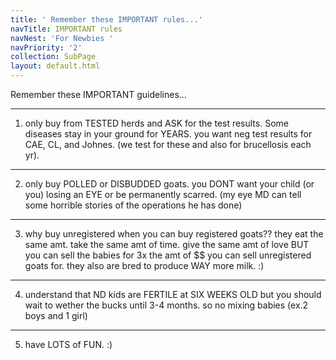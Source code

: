 ```yaml
---
title: ' Remember these IMPORTANT rules...'
navTitle: IMPORTANT rules
navNest: 'For Newbies '
navPriority: '2'
collection: SubPage
layout: default.html
---
```



 Remember these IMPORTANT guidelines...

<hr>

1) only buy from TESTED herds and ASK for the test results. Some diseases stay in your ground for YEARS. you want neg test results for CAE, CL, and Johnes. (we test for these and also for brucellosis each yr). 

<hr>

2) only buy POLLED or DISBUDDED goats. you DONT want your child (or you) losing an EYE or be permanently scarred. (my eye MD can tell some horrible stories of the operations he has done) 

<hr>

3) why buy unregistered when you can buy registered goats?? they eat the same amt. take the same amt of time. give the same amt of love BUT you can sell the babies for 3x the amt of $$ you can sell unregistered goats for. they also are bred to produce WAY more milk. :) 

<hr>

4) understand that ND kids are FERTILE at SIX WEEKS OLD but you should wait to wether the bucks until 3-4 months. so no mixing babies (ex.2 boys and 1 girl) 

<hr>

5) have LOTS of FUN. :)
